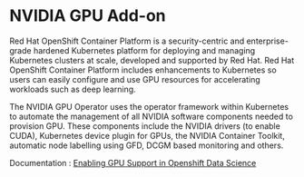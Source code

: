 # NVIDIA GPU Add-on

Red Hat OpenShift Container Platform is a security-centric and enterprise-grade hardened Kubernetes platform for deploying and managing Kubernetes clusters at scale, developed and supported by Red Hat. Red Hat OpenShift Container Platform includes enhancements to Kubernetes so users can easily configure and use GPU resources for accelerating workloads such as deep learning.

The NVIDIA GPU Operator uses the operator framework within Kubernetes to automate the management of all NVIDIA software components needed to provision GPU. These components include the NVIDIA drivers (to enable CUDA), Kubernetes device plugin for GPUs, the NVIDIA Container Toolkit, automatic node labelling using GFD, DCGM based monitoring and others.

Documentation :
[Enabling GPU Support in Openshift Data Science](https://access.redhat.com/documentation/en-us/red_hat_openshift_data_science/1/html/managing_users_and_user_resources/enabling-gpu-support-in-openshift-data-science_user-mgmt)
